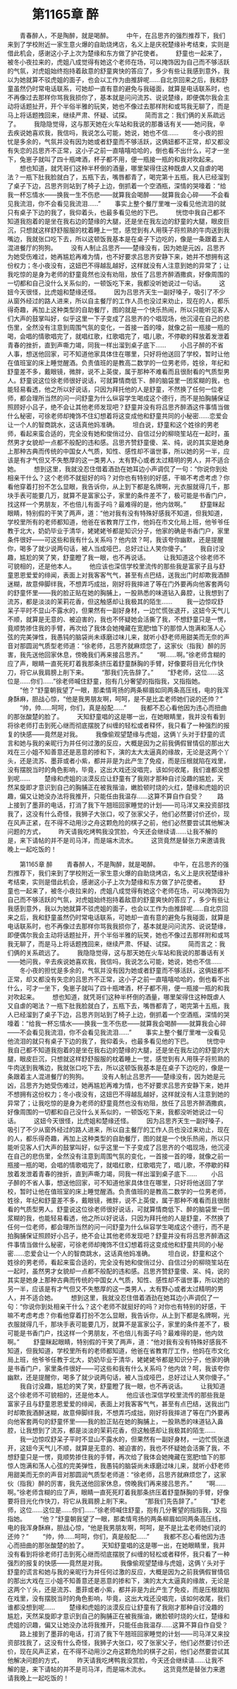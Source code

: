 # 　　第1165章 醉
　　青春醉人，不是陶醉，就是喝醉。
　　中午，在吕思齐的强烈推荐下，我们来到了学校附近一家生意火爆的自助烧烤店，名义上是庆祝楚缘补考结束，实则是借此机会，感谢这小子上次为楚缘和东方做了护花使者。
　　舒童也一起来了，被冬小夜拉来的，虎姐八成觉得有她这个老师在场，可以掩饰因为自己而不够活跃的气氛，对虎姐始终抱持着敌意的舒童爽快的答应了，多少有些让我感到意外，我以为她就算不驳虎姐的面子，也会以工作为由推辞呢……自北京回来之后，我和舒童虽然仍时常电话联系，可她却一直有意的避免与我碰面，就算是电话联系时，也不再像过去那样你骂我我损你了，基本就是问问流苏、说说楚缘，即便偶尔我会主动将话题扯开，开个半俗半雅的玩笑，她也不像过去那样附和或骂我无聊了，而是马上将话题拽回来，继续严肃、怀疑、试探。
　　简而言之：我们俩的关系疏远了。
　　我隐隐觉得，这与那天她在火车站和我说的那番话有关——她问我，辛去疾说她喜欢我，我信吗，我说怎么可能，她说，她也不信……
　　冬小夜的担忧是多余的，气氛并没有因为她或者舒童而不够活跃，这俩妞都不正常，却又都没有失恋的吕思齐不正常，这小子之前一直嘻嘻哈哈的，倒也看不出什么，可才一坐下，兔崽子就叫了四十瓶啤酒，杯子都不用，便一瓶接一瓶的和我对吹起来。
　　想也知道，就凭哥们这种半杯倒的酒量，哪里架得住这种既虐人又自虐的喝法？一瓶下肚我脸就白了，五瓶下去，嘴唇都青了，喝完第十五瓶，我人已经溜到了桌子下边，吕思齐则站到了椅子上边，倒抓着一个空酒瓶，深情的哭嚎着：“给我一杯忘情水——换我一生不伤悲——就算我会喝醉——就算我会心碎——不会看见我流泪，你不会看见我流泪……”
　　事实上整个餐厅里唯一没看见他流泪的就只有桌子下边的我了，我仰着头，也最多看见他的下巴。
　　恍惚中我自己都不知道我抱着的是坐在我右边的楚缘的大腿，还是坐在我左边的舒童的大腿，眼皮巨沉，只想就这样舒舒服服的枕着睡上一觉，感觉到有人用筷子将煎熟的牛肉送到我嘴边，我就张口吃下去，所以这顿饭我基本是在桌子下边吃的，像是一条跟着主人混进餐厅的狗狗。
　　没有人制止吕思齐——楚缘没有，因为她是元凶，吕思齐为她受伤难过，她再尴尬再难为情，也不好要求吕思齐安静下来，她并不想拥有这份权力；冬小夜没有，这妞巴不得越乱越好，这样就没有人注意到她的异常了；让我吃惊的是身为老师的舒童竟然也没有劝阻，放任了吕思齐醉酒撒疯，好像周围的一切都和自己没什么关系似的，一顿饭吃下来，我都没听她说过一句话。
　　这妞今天很怪，比虎姐和楚缘还怪。
　　因为吕思齐天生一副好嗓子，吸引了不少从窗外经过的路人进来，所以自主餐厅的工作人员也没过来劝止，现在的人，都乐得奇趣，再加上这种类型的自助餐厅，图的就是一个快乐热闹，所以只能听见客人们大声的鼓掌叫好，似乎这里一下子变成了吕思齐的个唱现场，他沉浸在自己的悲伤里，全然没有注意到周围气氛的变化，一首接一首的嚎，就像之前一瓶接一瓶的喝，会唱的情歌唱完了，就唱红歌，红歌唱完了，唱儿歌，不停歇的释放着发泄着青春的挫折，直到声嘶力竭，同我一样出溜到桌子底下……
　　小吕子醉的不省人事，想送他回家，可不知道他家具体住在哪里，只好将他送回了学校，暂时让他在值班室的床上睡觉醒酒。负责值班的是教高二数学的一位男老师，姓徐，年纪和舒童差不多，戴眼镜，微胖，说不上英俊，属于那种不难看而且很耐看的气质型男人。舒童说这位徐老师很好说话，可就算情商低下、醉的脑袋里一团浆糊的我，也能轻易看透，他之所以好说话，只因为拜托他的人是舒童，不然换了任何一位老师，都会理所当然的问一问舒童为什么纵容学生喝成这个德行，而不是拍胸脯保证照顾好小吕子，绝不会让其他老师发现吧？舒童并没有将吕思齐醉酒这件事情当做什么秘密，可徐老师却掩饰不住幻想着将这变成他和舒童共同的小秘密……恋爱会让一个人的智商跳水，这话真他妈准确。
　　坦白说，舒童和这个姓徐的男老师，看起来蛮合适的，完全没有她和俊俏过分、自信过分的柳晓笙站在一起时，虽然男才女貌却一点都不般配的违和感。吕思齐赞舒童傻、呆、纯，说的其实是她身上那种古典而传统的中国女人气质，知性、感性却不谐世事，所以她的另一半，应该是有才气但又不失憨厚的这一类男人，太有野心或者太过精明的男人，并不适合她。
　　想到这里，我就没忍住借着酒劲在她耳边小声调侃了一句：“你说你到处相亲干什么？这个老师不就挺好的吗？对你也有特别的好感，干嘛不考虑考虑？你看他穿着打扮不怎么显眼，我告诉你，从上到下都是名牌啊，光衣服就得几千，那块手表可能要几万，就算不是富家公子，家里的条件差不了，极可能是书香门户，找这样一个男朋友，不也倍儿有面子吗？最难得的是，他内敛啊。”
　　舒童眯起眼睛，特别假的干笑了两声，道：“他对我有没有特殊好感我不知道，但我知道，学校里所有的老师都知道，他爸在省教育厅工作，他妈在市文化局上班，他爷爷任教于北大，奶奶毕业于清华，姥姥姥爷都是知识分子，他家的确是书香门户，家里条件很好——可这些和我有什么关系吗？他内敛？呵，我该夸你幽默，还是提醒你，喝多了就少说两句话，被人当成哑巴，总好过让人笑你傻子。”
　　我自讨没趣，尴尬的笑了笑，舒童瞪了我一眼，也不再说话。
　　让我知道这个徐老师不可貌相的，还是他本人。
　　他应该也深信学校里流传的那些我是富家子且与舒童恩恩爱爱的绯闻，表面上对我客客气气，甚至有点巴结，送我出门时却欺我酒醉迷糊，故意伸脚绊我，不想弄巧成拙，刚好将我摔进了等在门外要再向他客套两句的舒童怀里——我的脸正贴在她的胸脯上，一股熟悉的味道钻入鼻腔，让我想到了流苏，都是淡淡的茉莉花香，但这触感却让我极其的陌生……
　　我一边惊叹舒呆子平时不显山不露水的，但果然有一副好身材，一边忙慌张退开，这妞今天气儿不顺，就算是无意的、被迫害的，我也不怀疑她会活撕了我，不想舒童只是一愣，竟顺势掺住我的手臂，再次给了我体会她掩藏在宽肥t恤下的那惊人饱满和荡人心弦的完美弹性，我愚钝的脑袋尚未琢磨过味儿来，就听小舒老师用甜美而无奈的声音对那圆润气质型老师道：“徐老师，吕思齐就麻烦您了，这家伙（指我）醉的厉害，我先送他回家休息，傍晚我们再来接吕思齐。”
　　“啊……啊。”徐老师含糊的应了声，眼睛一直死死盯着我那条挤压着舒童酥胸的手臂，好像要将目光化作快刀，将它从我肩膀上削下来。
　　“那我们先告辞了。”
　　“舒老师，这位……这位是……你们……”徐老师喊住舒童，抱有几分奢望的指指我，又指指她。
　　“他？”舒童朝我望了一眼，那柔情弯扬的两条柳眉如同两条高压线，电的我浑身酥麻，胆战心惊，“他是我男朋友啊，呵呵，是不是比孟老师她们说的还帅？”
　　“帅，帅……呵呵，你们，真是般配……”
　　我都不忍心看他因为违心而扭曲的那张酸楚的脸了。
　　天知舒童唱的这是哪一出，在她眼睛里，我并没有看到将徐老师打击到死心继而彻底摆脱了纠缠的轻松或者释怀，我只看了一种强烈的报复的快感——竟然是对我。
　　我像偷观望楚缘与虎姐，这俩丫头对于舒童的谎言和她与我的亲昵行为并任何过激的反应，大概是因为之前我俩假冒情侣的那出大戏在三小姐不知善意还是恶意的掺和下，演的太大太逼真的缘故，无论是这两个丫头，还是流苏、墨菲或者小紫，都并非是为此产生了免疫，而是压根就陷在戏里，没有摆脱当时的角色影响，毕竟，这出大戏还没唱完，该如何收尾，我们谁都没想到呢……
　　楚缘和虎姐的淡漠反应让舒童有了我刚才那种自讨没趣的尴尬，天然呆旋即才意识到自己的胸脯正在被我揩油，嫩脸顿时烧的火红，楚缘和虎姐的识趣，偏又让她没办法将我推开，只能任由我温存……这算不算自作自受？
　　路上接到了墨菲的电话，打消了我下午翘班回家睡觉的计划——司马洋又来投资部找我了，这没有什么奇怪，我狮子大张口，咬了张家父子，他们必然要讨价还价，现在风声正紧，在不得不动用沙之舟这颗危险的棋子之前，他们必然要尝试其他解决问题的方式，
　　昨天请我吃烤鸭我没赏脸，今天还会继续请……让我不解的是，来下请帖的并不是司马洋，而是端木流水。
　　这货竟然是替张力来邀请我晚上一起吃饭的！

　　第1165章 醉
　　青春醉人，不是陶醉，就是喝醉。
　　中午，在吕思齐的强烈推荐下，我们来到了学校附近一家生意火爆的自助烧烤店，名义上是庆祝楚缘补考结束，实则是借此机会，感谢这小子上次为楚缘和东方做了护花使者。
　　舒童也一起来了，被冬小夜拉来的，虎姐八成觉得有她这个老师在场，可以掩饰因为自己而不够活跃的气氛，对虎姐始终抱持着敌意的舒童爽快的答应了，多少有些让我感到意外，我以为她就算不驳虎姐的面子，也会以工作为由推辞呢……自北京回来之后，我和舒童虽然仍时常电话联系，可她却一直有意的避免与我碰面，就算是电话联系时，也不再像过去那样你骂我我损你了，基本就是问问流苏、说说楚缘，即便偶尔我会主动将话题扯开，开个半俗半雅的玩笑，她也不像过去那样附和或骂我无聊了，而是马上将话题拽回来，继续严肃、怀疑、试探。
　　简而言之：我们俩的关系疏远了。
　　我隐隐觉得，这与那天她在火车站和我说的那番话有关——她问我，辛去疾说她喜欢我，我信吗，我说怎么可能，她说，她也不信……
　　冬小夜的担忧是多余的，气氛并没有因为她或者舒童而不够活跃，这俩妞都不正常，却又都没有失恋的吕思齐不正常，这小子之前一直嘻嘻哈哈的，倒也看不出什么，可才一坐下，兔崽子就叫了四十瓶啤酒，杯子都不用，便一瓶接一瓶的和我对吹起来。
　　想也知道，就凭哥们这种半杯倒的酒量，哪里架得住这种既虐人又自虐的喝法？一瓶下肚我脸就白了，五瓶下去，嘴唇都青了，喝完第十五瓶，我人已经溜到了桌子下边，吕思齐则站到了椅子上边，倒抓着一个空酒瓶，深情的哭嚎着：“给我一杯忘情水——换我一生不伤悲——就算我会喝醉——就算我会心碎——不会看见我流泪，你不会看见我流泪……”
　　事实上整个餐厅里唯一没看见他流泪的就只有桌子下边的我了，我仰着头，也最多看见他的下巴。
　　恍惚中我自己都不知道我抱着的是坐在我右边的楚缘的大腿，还是坐在我左边的舒童的大腿，眼皮巨沉，只想就这样舒舒服服的枕着睡上一觉，感觉到有人用筷子将煎熟的牛肉送到我嘴边，我就张口吃下去，所以这顿饭我基本是在桌子下边吃的，像是一条跟着主人混进餐厅的狗狗。
　　没有人制止吕思齐——楚缘没有，因为她是元凶，吕思齐为她受伤难过，她再尴尬再难为情，也不好要求吕思齐安静下来，她并不想拥有这份权力；冬小夜没有，这妞巴不得越乱越好，这样就没有人注意到她的异常了；让我吃惊的是身为老师的舒童竟然也没有劝阻，放任了吕思齐醉酒撒疯，好像周围的一切都和自己没什么关系似的，一顿饭吃下来，我都没听她说过一句话。
　　这妞今天很怪，比虎姐和楚缘还怪。
　　因为吕思齐天生一副好嗓子，吸引了不少从窗外经过的路人进来，所以自主餐厅的工作人员也没过来劝止，现在的人，都乐得奇趣，再加上这种类型的自助餐厅，图的就是一个快乐热闹，所以只能听见客人们大声的鼓掌叫好，似乎这里一下子变成了吕思齐的个唱现场，他沉浸在自己的悲伤里，全然没有注意到周围气氛的变化，一首接一首的嚎，就像之前一瓶接一瓶的喝，会唱的情歌唱完了，就唱红歌，红歌唱完了，唱儿歌，不停歇的释放着发泄着青春的挫折，直到声嘶力竭，同我一样出溜到桌子底下……
　　小吕子醉的不省人事，想送他回家，可不知道他家具体住在哪里，只好将他送回了学校，暂时让他在值班室的床上睡觉醒酒。负责值班的是教高二数学的一位男老师，姓徐，年纪和舒童差不多，戴眼镜，微胖，说不上英俊，属于那种不难看而且很耐看的气质型男人。舒童说这位徐老师很好说话，可就算情商低下、醉的脑袋里一团浆糊的我，也能轻易看透，他之所以好说话，只因为拜托他的人是舒童，不然换了任何一位老师，都会理所当然的问一问舒童为什么纵容学生喝成这个德行，而不是拍胸脯保证照顾好小吕子，绝不会让其他老师发现吧？舒童并没有将吕思齐醉酒这件事情当做什么秘密，可徐老师却掩饰不住幻想着将这变成他和舒童共同的小秘密……恋爱会让一个人的智商跳水，这话真他妈准确。
　　坦白说，舒童和这个姓徐的男老师，看起来蛮合适的，完全没有她和俊俏过分、自信过分的柳晓笙站在一起时，虽然男才女貌却一点都不般配的违和感。吕思齐赞舒童傻、呆、纯，说的其实是她身上那种古典而传统的中国女人气质，知性、感性却不谐世事，所以她的另一半，应该是有才气但又不失憨厚的这一类男人，太有野心或者太过精明的男人，并不适合她。
　　想到这里，我就没忍住借着酒劲在她耳边小声调侃了一句：“你说你到处相亲干什么？这个老师不就挺好的吗？对你也有特别的好感，干嘛不考虑考虑？你看他穿着打扮不怎么显眼，我告诉你，从上到下都是名牌啊，光衣服就得几千，那块手表可能要几万，就算不是富家公子，家里的条件差不了，极可能是书香门户，找这样一个男朋友，不也倍儿有面子吗？最难得的是，他内敛啊。”
　　舒童眯起眼睛，特别假的干笑了两声，道：“他对我有没有特殊好感我不知道，但我知道，学校里所有的老师都知道，他爸在省教育厅工作，他妈在市文化局上班，他爷爷任教于北大，奶奶毕业于清华，姥姥姥爷都是知识分子，他家的确是书香门户，家里条件很好——可这些和我有什么关系吗？他内敛？呵，我该夸你幽默，还是提醒你，喝多了就少说两句话，被人当成哑巴，总好过让人笑你傻子。”
　　我自讨没趣，尴尬的笑了笑，舒童瞪了我一眼，也不再说话。
　　让我知道这个徐老师不可貌相的，还是他本人。
　　他应该也深信学校里流传的那些我是富家子且与舒童恩恩爱爱的绯闻，表面上对我客客气气，甚至有点巴结，送我出门时却欺我酒醉迷糊，故意伸脚绊我，不想弄巧成拙，刚好将我摔进了等在门外要再向他客套两句的舒童怀里——我的脸正贴在她的胸脯上，一股熟悉的味道钻入鼻腔，让我想到了流苏，都是淡淡的茉莉花香，但这触感却让我极其的陌生……
　　我一边惊叹舒呆子平时不显山不露水的，但果然有一副好身材，一边忙慌张退开，这妞今天气儿不顺，就算是无意的、被迫害的，我也不怀疑她会活撕了我，不想舒童只是一愣，竟顺势掺住我的手臂，再次给了我体会她掩藏在宽肥t恤下的那惊人饱满和荡人心弦的完美弹性，我愚钝的脑袋尚未琢磨过味儿来，就听小舒老师用甜美而无奈的声音对那圆润气质型老师道：“徐老师，吕思齐就麻烦您了，这家伙（指我）醉的厉害，我先送他回家休息，傍晚我们再来接吕思齐。”
　　“啊……啊。”徐老师含糊的应了声，眼睛一直死死盯着我那条挤压着舒童酥胸的手臂，好像要将目光化作快刀，将它从我肩膀上削下来。
　　“那我们先告辞了。”
　　“舒老师，这位……这位是……你们……”徐老师喊住舒童，抱有几分奢望的指指我，又指指她。
　　“他？”舒童朝我望了一眼，那柔情弯扬的两条柳眉如同两条高压线，电的我浑身酥麻，胆战心惊，“他是我男朋友啊，呵呵，是不是比孟老师她们说的还帅？”
　　“帅，帅……呵呵，你们，真是般配……”
　　我都不忍心看他因为违心而扭曲的那张酸楚的脸了。
　　天知舒童唱的这是哪一出，在她眼睛里，我并没有看到将徐老师打击到死心继而彻底摆脱了纠缠的轻松或者释怀，我只看了一种强烈的报复的快感——竟然是对我。
　　我像偷观望楚缘与虎姐，这俩丫头对于舒童的谎言和她与我的亲昵行为并任何过激的反应，大概是因为之前我俩假冒情侣的那出大戏在三小姐不知善意还是恶意的掺和下，演的太大太逼真的缘故，无论是这两个丫头，还是流苏、墨菲或者小紫，都并非是为此产生了免疫，而是压根就陷在戏里，没有摆脱当时的角色影响，毕竟，这出大戏还没唱完，该如何收尾，我们谁都没想到呢……
　　楚缘和虎姐的淡漠反应让舒童有了我刚才那种自讨没趣的尴尬，天然呆旋即才意识到自己的胸脯正在被我揩油，嫩脸顿时烧的火红，楚缘和虎姐的识趣，偏又让她没办法将我推开，只能任由我温存……这算不算自作自受？
　　路上接到了墨菲的电话，打消了我下午翘班回家睡觉的计划——司马洋又来投资部找我了，这没有什么奇怪，我狮子大张口，咬了张家父子，他们必然要讨价还价，现在风声正紧，在不得不动用沙之舟这颗危险的棋子之前，他们必然要尝试其他解决问题的方式，
　　昨天请我吃烤鸭我没赏脸，今天还会继续请……让我不解的是，来下请帖的并不是司马洋，而是端木流水。
　　这货竟然是替张力来邀请我晚上一起吃饭的！
